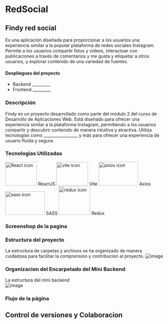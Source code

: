 # RedSocial

## Findy red social
Es una aplicación diseñada para proporcionar a los usuarios una experiencia similar a la popular plataforma de redes sociales Instagram. Permite a los usuarios compartir fotos y videos,   interactuar con publicaciones a través de comentarios y me gusta y etiquetar a otros usuarios, y explorar contenido de una variedad de fuentes.

#### Despliegues del proyecto 
- Backend _________
- Frontend _________

### Descripción
Findy es un proyecto desarrollado como parte del módulo 2 del curso de Desarrollo de Aplicaciones Web. Está diseñado para ofrecer una experiencia similar a la plataforma Instagram, permitiendo a los usuarios compartir y descubrir contenido de manera intuitiva y atractiva. Utiliza tecnologías como _________________ y más para ofrecer una experiencia de usuario fluida y segura.

### Tecnologias Utilizadas
<img src="https://github.com/EmmanuelUs4/RedSocial/assets/120135105/ebd04604-3832-4742-b08c-d5ffaaeea1d9" alt="React icon" width="100" height="75">
ReactJS

<img src="https://github.com/EmmanuelUs4/RedSocial/assets/120135105/8b617fa3-b0b5-40e4-9c47-100f36535496" alt="vite icon" width="100" height="75">
Vite

<img src="https://github.com/EmmanuelUs4/RedSocial/assets/120135105/70dd4713-f460-4c61-97da-89fc9a9090d7" alt="axios icon" width="125" height="75">
Axios

<img src="https://github.com/EmmanuelUs4/RedSocial/assets/120135105/5e59f002-0f7f-425b-b481-4eced8771d59" alt="sass icon" width="125" height="75">
SASS

<img src="https://github.com/EmmanuelUs4/RedSocial/assets/120135105/4e886c21-fda0-4c15-bb1f-d2642d563589" alt="redux icon" width="100" height="90">
Redux


### Screenshop de la pagina 


### Estructura del proyecto

La estructura de carpetas y archivos se ha organizado de manera cuidadosa para facilitar la comprension y contribucion al proyecto.
![image](https://github.com/EmmanuelUs4/RedSocial/assets/117688109/5b4df44c-c19e-4b97-ac07-1834e0b9b2e2)


### Organizacion del Encarpetado del Mini Backend
La estructura del mini backend <br>
![image](https://github.com/EmmanuelUs4/RedSocial/assets/117688109/7186f7fd-073a-4fa2-80b6-8eb335a2c20f)

### Flujo de la página



## Control de versiones y Colaboracion 














